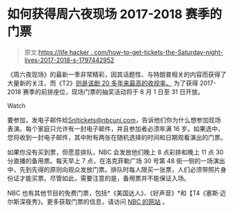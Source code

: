 # 如何获得周六夜现场 2017-2018 赛季的门票

> 原文:[https://life hacker . com/how-to-get-tickets-the-Saturday-night-lives-2017-2018-s-1797442952](https://lifehacker.com/how-to-get-tickets-for-saturday-night-lives-2017-2018-s-1797442952)

《周六夜现场》的最新一季非常精彩，因其话题性、与特朗普相关的内容而获得了大量新的关注，而《T2》[则是该剧 20 多年来最高的收视率。](http://www.avclub.com/article/saturday-night-live-enjoying-its-highest-ratings-o-249926) 为了获得 2017-2018 赛季的前排座位，现场门票的抽奖活动将于 8 月 1 日至 31 日开放。

Watch

要参加，发电子邮件给[Snltickets@nbcuni.com](mailto:Snltickets@nbcuni.com)，告诉他们你为什么想参加现场表演。每个家庭只允许有一封电子邮件，并且参加者必须年满 16 岁。如果选中，您将收到一封电子邮件，其中附有两张在随机选择的时间和日期观看演出的门票。

如果你没有买到票，但愿意排队，NBC 会发放他们晚上 8 点彩排和晚上 11 点 30 分直播的备用票。每天早上 7 点，在洛克菲勒广场 30 号第 48 街一侧的一场演出中，先到先得的原则向观众发放门票。排队时每人限买一张票，人们必须带照片身份证才能买票。尽管如此，需要注意的是，备用票并不能保证入场。

NBC 也有其他节目的免费门票，包括*《美国达人》*、*《好声音》*和【T4《塞斯·迈尔斯深夜秀》。更多获取门票的信息，请访问 [NBC 的网站](https://www.nbc.com/tickets/pages/tickets-and-nbc-studio-tour#snl) 。